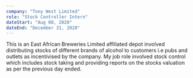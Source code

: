 ```yaml
---
company: "Tony West Limited"
role: "Stock Controller Intern"
dateStart: "Aug 08, 2020"
dateEnd: "December 31, 2020"
---
```

This is an East African Breweries Limited affiliated depot involved distributing 
stocks of different brands of alcohol to customers i.e pubs and outlets as incentivised 
by the company. My job role involved stock control which includes stock taking and providing 
reports on the stocks valuation as per the previous day ended.